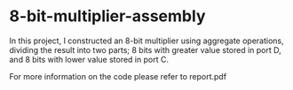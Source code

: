 # 8-bit-multiplier-assembly
In this project, I constructed an 8-bit multiplier using aggregate operations, dividing the result into two parts; 8 bits with greater value stored in port D, and 8 bits with lower value stored in port C. 

For more information on the code please refer to report.pdf 

